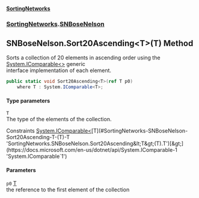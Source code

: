 #### [SortingNetworks](./index.md 'index')
### [SortingNetworks](./SortingNetworks.md 'SortingNetworks').[SNBoseNelson](./SortingNetworks-SNBoseNelson.md 'SortingNetworks.SNBoseNelson')
## SNBoseNelson.Sort20Ascending&lt;T&gt;(T) Method
Sorts a collection of 20 elements in ascending order using the [System.IComparable&lt;&gt;](https://docs.microsoft.com/en-us/dotnet/api/System.IComparable-1 'System.IComparable`1') generic  
interface implementation of each element.  
```csharp
public static void Sort20Ascending<T>(ref T p0)
    where T : System.IComparable<T>;
```
#### Type parameters
<a name='SortingNetworks-SNBoseNelson-Sort20Ascending-T-(T)-T'></a>
`T`  
The type of the elements of the collection.  

Constraints [System.IComparable&lt;](https://docs.microsoft.com/en-us/dotnet/api/System.IComparable-1 'System.IComparable`1')[T](#SortingNetworks-SNBoseNelson-Sort20Ascending-T-(T)-T 'SortingNetworks.SNBoseNelson.Sort20Ascending&lt;T&gt;(T).T')[&gt;](https://docs.microsoft.com/en-us/dotnet/api/System.IComparable-1 'System.IComparable`1')  
  
#### Parameters
<a name='SortingNetworks-SNBoseNelson-Sort20Ascending-T-(T)-p0'></a>
`p0` [T](#SortingNetworks-SNBoseNelson-Sort20Ascending-T-(T)-T 'SortingNetworks.SNBoseNelson.Sort20Ascending&lt;T&gt;(T).T')  
the reference to the first element of the collection  
  
